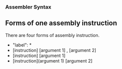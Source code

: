 ### Assembler Syntax
## Forms of one assembly instruction
There are four forms of assembly instruction.
* "label":
  * 
* [instruction] [argument 1] , [argument 2]
* [instruction] [argument 1]
* [instruction](argument 1) [argument 2]
